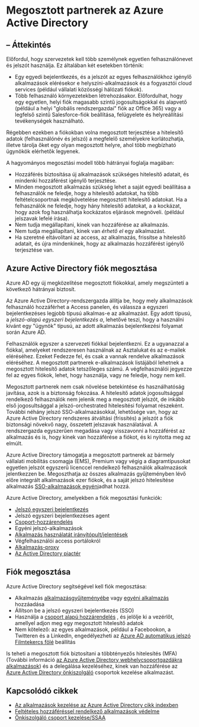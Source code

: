<properties
    pageTitle="Megosztott partnerek használatával az Azure Active Directory |}  Microsoft Azure"
    description="Ismerteti, hogyan Azure Active Directory lehetővé teszi a szervezeteknek, amelyekkel biztonságosan megoszthatja a fiókokat helyszíni alkalmazások és a fogyasztói felhőszolgáltatások."
    services="active-directory"
    documentationCenter=""
    authors="msStevenPo"
    manager="femila"
    editor=""/>

 <tags
    ms.service="active-directory"
    ms.workload="identity"
    ms.tgt_pltfrm="na"
    ms.devlang="na"
    ms.topic="article"
    ms.date="02/09/2016"  
    ms.author="stevenpo"/>

# <a name="sharing-accounts-with-azure-ad"></a>Megosztott partnerek az Azure Active Directory

## <a name="overview"></a>– Áttekintés
Előfordul, hogy szervezetek kell több személynek egyetlen felhasználónevet és jelszót használja. Ez általában két esetekben történik:

- Egy egyedi bejelentkezés, és a jelszót az egyes felhasználókhoz igénylő alkalmazások elérésekor e helyszíni-alkalmazások és a fogyasztói cloud services (például vállalati közösségi hálózati fiókok).
- Több felhasználó környezetekben létrehozásakor. Előfordulhat, hogy egy egyetlen, helyi fiók magasabb szintű jogosultságokkal és alapvető (például a helyi "globális rendszergazdai" fiók az Office 365) vagy a legfelső szintű Salesforce-fiók beállítása, felügyelete és helyreállítási tevékenységek használható.

Régebben ezekben a fiókokban volna megosztott terjesztése a hitelesítő adatok (felhasználónév és jelszó) a megfelelő személyekre korlátozhatja, illetve tárolja őket egy olyan megosztott helyre, ahol több megbízható ügynökök elérhetők legyenek.

A hagyományos megosztási modell több hátrányai foglalja magában:

- Hozzáférés biztosítása új alkalmazások szükséges hitelesítő adatait, és mindenki hozzáférést igénylő terjesztése.
- Minden megosztott alkalmazás szükség lehet a saját egyedi beállítása a felhasználók ne feledje, hogy a hitelesítő adatokat, ha több feltételcsoportnak megkövetelése megosztott hitelesítő adatokat. Ha a felhasználók ne feledje, hogy hány hitelesítő adatokat, a a kockázat, hogy azok fog használhatja kockázatos eljárások megnöveli. (például jelszavak lefelé írása).
- Nem tudja megállapítani, kinek van hozzáférése az alkalmazás.
- Nem tudja megállapítani, kinek van *érhető el* egy alkalmazást.
- Ha szeretné eltávolítani az access, az alkalmazás, frissítse a hitelesítő adatait, és újra mindenkinek, hogy az alkalmazás hozzáférést igénylő terjesztése van.

## <a name="azure-active-directory-account-sharing"></a>Azure Active Directory fiók megosztása

Azure AD egy új megközelítése megosztott fiókokkal, amely megszünteti a következő hátrányai biztosít.

Az Azure Active Directory-rendszergazda állítja be, hogy mely alkalmazások felhasználó hozzáférhet a Access panelen, és válassza a egyszeri bejelentkezéses legjobb típusú alkalmas-e az alkalmazást. Egy adott típusú, a *jelszó-alapú egyszeri bejelentkezés a*, lehetővé teszi, hogy a használni kívánt egy "ügynök" típusú, az adott alkalmazás bejelentkezési folyamat során Azure AD.

Felhasználók egyszer a szervezeti fiókkal bejelentkezni. Ez a ugyanazzal a fiókkal, amelyeket rendszeresen használnak az Asztalukat és az e-mailek eléréséhez. Ezeket Fedezze fel, és csak a vannak rendelve alkalmazások eléréséhez. A megosztott partnerek e-alkalmazások listájából lehetnek a megosztott hitelesítő adatok tetszőleges számú. A végfelhasználói jegyezze fel az egyes fiókok, lehet, hogy használja, vagy ne feledje, hogy nem kell.

Megosztott partnerek nem csak növelése betekintése és használhatóság javítása, azok is a biztonság fokozása. A hitelesítő adatok jogosultsággal rendelkező felhasználók nem jelenik meg a megosztott jelszót, de inkább első jogosultsággal a jelszó-orchestrated hitelesítési folyamat részeként. További néhány jelszó SSO-alkalmazásokkal, lehetősége van, hogy az Azure Active Directory rendszeres átváltási (frissítés) a jelszót a fiók biztonsági növekvő nagy, összetett jelszavak használatával. A rendszergazda egyszerűen megadása vagy visszavonni a hozzáférést az alkalmazás és is, hogy kinek van hozzáférése a fiókot, és ki nyitotta meg az elmúlt.

Azure Active Directory támogatja a megosztott partnerek az bármely vállalati mobilitás csomagja (EMS), Premium vagy végig a diagramtípusokat egyetlen jelszót egyszerű licenccel rendelkező felhasználók alkalmazások jelentkezzen be. Megoszthatja az összes alkalmazás gyűjteményben lévő előre integrált alkalmazások ezer fiókok, és a saját jelszó hitelesítése alkalmazás [SSO-alkalmazások egyéni](active-directory-sso-integrate-saas-apps.md)adhat hozzá.

Azure Active Directory, amelyekben a fiók megosztási funkciók:

- [Jelszó egyszeri bejelentkezés](active-directory-appssoaccess-whatis.md#password-based-single-sign-on)
- Jelszó egyszeri bejelentkezéses agent
- [Csoport-hozzárendelés](active-directory-accessmanagement-self-service-group-management.md)
- Egyéni jelszó-alkalmazások
- [Alkalmazás használatát irányítópult/jelentések](active-directory-passwords-get-insights.md)
- Végfelhasználói access portálokról
- [Alkalmazás-proxy](active-directory-application-proxy-get-started.md)
- [Az Active Directory piactér](https://azure.microsoft.com/marketplace/active-directory/all/)

## <a name="sharing-an-account"></a>Fiók megosztása
Azure Active Directory segítségével kell fiók megosztása:

- Alkalmazás [alkalmazásgyűjteményébe](https://azure.microsoft.com/marketplace/active-directory/) vagy [egyéni alkalmazás](http://blogs.technet.com/b/ad/archive/2015/06/17/bring-your-own-app-with-azure-ad-self-service-saml-configuration-gt-now-in-preview.aspx) hozzáadása
- Állítson be a jelszó egyszeri bejelentkezés (SSO)
- Használja a [csoport alapú hozzárendelés](active-directory-accessmanagement-group-saasapps.md) , és jelölje ki a vezérlőt, amellyel adjon meg egy megosztott hitelesítő adatok
- Nem kötelező: az egyes alkalmazások, például a Facebookon, a Twitteren és a LinkedIn, engedélyezheti az [Azure AD automatikus jelszó Filmtekercs fölé](http://blogs.technet.com/b/ad/archive/2015/02/20/azure-ad-automated-password-roll-over-for-facebook-twitter-and-linkedin-now-in-preview.aspx) beállítás

Is teheti a megosztott fiók biztosítani a többtényezős hitelesítés (MFA) (További információ [az Azure Active Directory webhelycsoportgazdákra alkalmazások](../multi-factor-authentication/multi-factor-authentication-get-started.md)) és a delegálása kezeléséhez, kinek van hozzáférése az [Azure Active Directory önkiszolgáló](active-directory-accessmanagement-self-service-group-management.md) csoportok kezelése alkalmazást.

## <a name="related-articles"></a>Kapcsolódó cikkek

- [Az alkalmazások kezelése az Azure Active Directory cikk indexben](active-directory-apps-index.md)
- [Feltételes hozzáféréssel rendelkező alkalmazások védelme](active-directory-conditional-access.md)
- [Önkiszolgáló csoport kezelése/SSAA](active-directory-accessmanagement-self-service-group-management.md)

